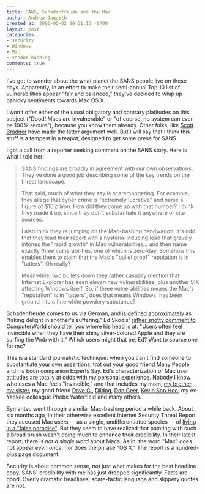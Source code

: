```yaml
---
title: SANS, Schadenfreude and the Mac
author: Andrew Jaquith
created_at: 2006-05-02 20:31:13 -0400
layout: post
categories: 
- security
- Windows
- Mac
- vendor-bashing
comments: true
---
```

I've got to wonder about the what planet the SANS people live on these days. Apparently, in an effort to make their semi-annual Top 10 list of vulnerabilities appear "fair and balanced," they've decided to whip up panicky sentiments towards Mac OS X. 

I won't offer either of the usual obligatory and contrary platitudes on this subject ("Dood! Macs are invulnerable" or "of course, no system can ever be 100% secure"), because you know them already. Other folks, like [Scott Bradner](http://www.networkworld.com/columnists/2006/050106bradner.html) have made the latter argument well. But I will say that I think this stuff is a tempest in a teapot, designed to get some press for SANS. 

<!--more-->

I got a call from a reporter seeking comment on the SANS story. Here is what I told her:

> SANS findings are broadly in agreement with our own  observations. They've done a good job describing some of the key trends on the threat landscape.
>
> That said, much of what they say is scaremongering. For example, they allege that cyber crime is 
"extremely lucrative" and name a figure of $10 _billion_. How did they come up with that number? I think they made it up, since they don't substantiate it anywhere or cite sources.
>
> I also think they're jumping on the Mac-bashing bandwagon. It's odd that they lead their report with a hysteria-inducing lead that gravely intones the "rapid growth" in Mac vulnerabilities... and then name exactly _three_ vulnerabilities, one of which is zero-day. Somehow this enables them to claim that the Mac's "bullet proof" reputation is in "tatters". Oh really?
>
> Meanwhile, two bullets down they rather casually mention that Internet Explorer has seen _eleven_ new vulnerabilities, plus another SIX affecting Windows itself. So, if three vulnerabilities means the Mac's "reputation" is in "tatters", does that means Windows' has been ground into a fine white powdery substance?

Schadenfreude comes to us via German, and [is defined approximately](http://www.urbandictionary.com/define.php?term=Schadenfreude) as "taking delight in another's suffering." Ed Skodis' [rather snotty comment to ComputerWorld](http://www.macworld.com/news/2006/05/01/sans/index.php) should tell you where his head is at: "Users often feel invincible when they have their shiny silver-colored Apple and they are surfing the Web with it." Which users might that be, Ed? Want to source _one_ for me? 

This is a standard journalistic technique: when you can't find someone to substantiate your own assertions, trot out your good friend Many People and his boon companion Experts Say. Ed's characterization of Mac user attitudes are totally at odds with my personal experience. Nobody I know who uses a Mac feels "invincible," and that includes my mom, [my brother](http://www.rjfilms.com), [my sister](http://www.nancyjk.com), my good friend [Dave G.](http://www.matasano.com), [Dildog](http://en.wikipedia.org/wiki/Dildog), [Dan Geer](http://en.wikipedia.org/wiki/Dan_Geer), [Kevin Soo Hoo](http://cisac.stanford.edu/publications/reports/25/), my ex-Yankee colleague Phebe Waterfield and many others.

Symantec went through a similar Mac-bashing period a while back. About six months ago, in their otherwise excellent Internet Security Threat Report they accused Mac users &#x2014; as a single, undifferentiated species &#x2014; of [living in a "false paradise"](/pages/Welcome-blogentry-200905-1.html). But they seem to have realized that painting with such a broad brush wasn't doing much to enhance their credibility. In their latest report, there is _not a single word_ about Macs. As in, the word "Mac" does not appear _even once_, nor does the phrase "OS X." The report is a hundred-plus page document.

Security is about common sense, not just what makes for the best headline copy. SANS' credibility with me has just dropped significantly. Facts are good. Overly dramatic headlines, scare-tactic language and slippery quotes are not.
